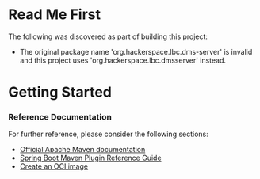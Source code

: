 # Read Me First
The following was discovered as part of building this project:

* The original package name 'org.hackerspace.lbc.dms-server' is invalid and this project uses 'org.hackerspace.lbc.dmsserver' instead.

# Getting Started

### Reference Documentation
For further reference, please consider the following sections:

* [Official Apache Maven documentation](https://maven.apache.org/guides/index.html)
* [Spring Boot Maven Plugin Reference Guide](https://docs.spring.io/spring-boot/docs/2.4.5/maven-plugin/reference/html/)
* [Create an OCI image](https://docs.spring.io/spring-boot/docs/2.4.5/maven-plugin/reference/html/#build-image)

